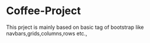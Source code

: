 # Coffee-Project
This prject is mainly based on basic tag of bootstrap like navbars,grids,columns,rows etc.,
